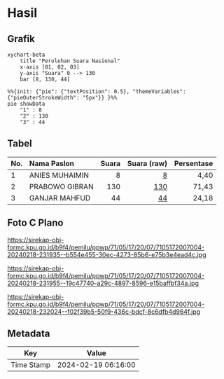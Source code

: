 # Hasil

## Grafik

```mermaid
xychart-beta
    title "Perolehan Suara Nasional"
    x-axis [01, 02, 03]
    y-axis "Suara" 0 --> 130
    bar [8, 130, 44]
```

```mermaid
%%{init: {"pie": {"textPosition": 0.5}, "themeVariables": {"pieOuterStrokeWidth": "5px"}} }%%
pie showData
    "1" : 8
    "2" : 130
    "3" : 44
```

## Tabel

| No. | Nama Paslon    | Suara | Suara (raw) | Persentase |
|:--- |:-------------- | -----:| -----------:| ----------:|
| 1   | ANIES MUHAIMIN | 8     | [8][p-1]    | 4,40       |
| 2   | PRABOWO GIBRAN | 130   | [130][p-2]  | 71,43      |
| 3   | GANJAR MAHFUD  | 44    | [44][p-3]   | 24,18      |


[p-1]: https://github.com/gigit-pemilu/pemilu-2024/blob/main/pilpres/hitung-suara/sub/71-sulawesi-utara/sub/05-minahasa-selatan/sub/17-amurang-barat/sub/2007-elusan/sub/004-tps/sub/paslon-1.txt
[p-2]: https://github.com/gigit-pemilu/pemilu-2024/blob/main/pilpres/hitung-suara/sub/71-sulawesi-utara/sub/05-minahasa-selatan/sub/17-amurang-barat/sub/2007-elusan/sub/004-tps/sub/paslon-2.txt
[p-3]: https://github.com/gigit-pemilu/pemilu-2024/blob/main/pilpres/hitung-suara/sub/71-sulawesi-utara/sub/05-minahasa-selatan/sub/17-amurang-barat/sub/2007-elusan/sub/004-tps/sub/paslon-3.txt

## Foto C Plano

https://sirekap-obj-formc.kpu.go.id/b9f4/pemilu/ppwp/71/05/17/20/07/7105172007004-20240218-231935--b554e455-30ec-4273-85b6-e75b3e4ead4c.jpg

https://sirekap-obj-formc.kpu.go.id/b9f4/pemilu/ppwp/71/05/17/20/07/7105172007004-20240218-231955--19c47740-a29c-4897-8596-e15baffbf34a.jpg

https://sirekap-obj-formc.kpu.go.id/b9f4/pemilu/ppwp/71/05/17/20/07/7105172007004-20240218-232024--f02f39b5-50f9-436c-bdcf-8c6dfb4d964f.jpg


## Metadata

| Key        | Value               |
| ---------- | ------------------- |
| Time Stamp | 2024-02-19 06:16:00 |



